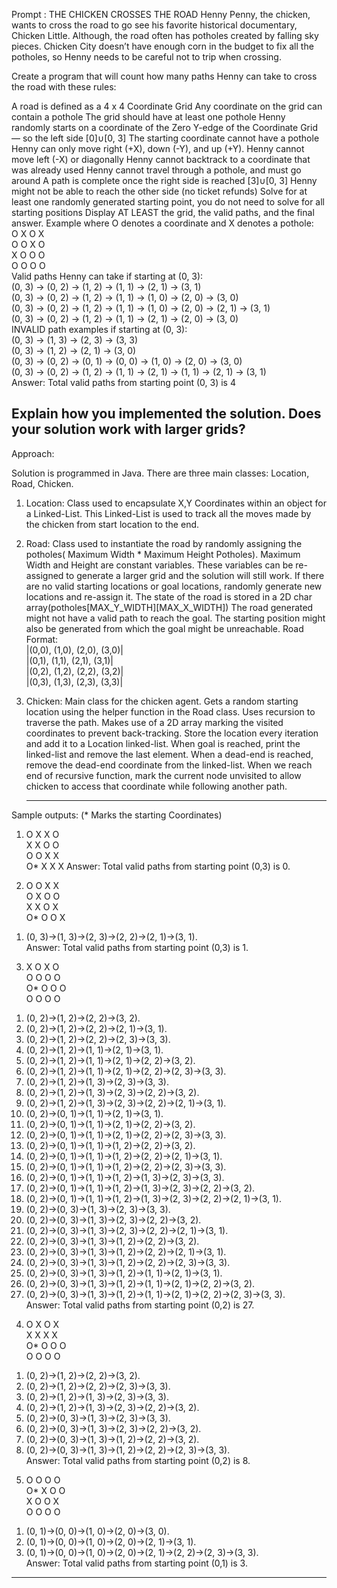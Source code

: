 Prompt : THE CHICKEN CROSSES THE ROAD
Henny Penny, the chicken, wants to cross the road to go see his favorite historical documentary, Chicken Little. Although, the road often has potholes created by falling sky pieces. Chicken City doesn’t have enough corn in the budget to fix all the potholes, so Henny needs to be careful not to trip when crossing.

Create a program that will count how many paths Henny can take to cross the road with these rules:

A road is defined as a 4 x 4 Coordinate Grid
Any coordinate on the grid can contain a pothole
The grid should have at least one pothole
Henny randomly starts on a coordinate of the Zero Y-edge of the Coordinate Grid — so the left side [0]∪[0, 3]
The starting coordinate cannot have a pothole
Henny can only move right (+X), down (-Y), and up (+Y). Henny cannot move left (-X) or diagonally
Henny cannot backtrack to a coordinate that was already used
Henny cannot travel through a pothole, and must go around
A path is complete once the right side is reached [3]∪[0, 3]
Henny might not be able to reach the other side (no ticket refunds)
Solve for at least one randomly generated starting point, you do not need to solve for all starting positions
Display AT LEAST the grid, the valid paths, and the final answer.
Example where O denotes a coordinate and X denotes a pothole:  
O X O X  
O O X O  
X O O O  
O O O O  
Valid paths Henny can take if starting at (0, 3):  
(0, 3) -> (0, 2) -> (1, 2) -> (1, 1) -> (2, 1) -> (3, 1)  
(0, 3) -> (0, 2) -> (1, 2) -> (1, 1) -> (1, 0) -> (2, 0) -> (3, 0)  
(0, 3) -> (0, 2) -> (1, 2) -> (1, 1) -> (1, 0) -> (2, 0) -> (2, 1) -> (3, 1)  
(0, 3) -> (0, 2) -> (1, 2) -> (1, 1) -> (2, 1) -> (2, 0) -> (3, 0)  
INVALID path examples if starting at (0, 3):  
(0, 3) -> (1, 3) -> (2, 3) -> (3, 3)  
(0, 3) -> (1, 2) -> (2, 1) -> (3, 0)  
(0, 3) -> (0, 2) -> (0, 1) -> (0, 0) -> (1, 0) -> (2, 0) -> (3, 0)  
(0, 3) -> (0, 2) -> (1, 2) -> (1, 1) -> (2, 1) -> (1, 1) -> (2, 1) -> (3, 1)  
Answer: Total valid paths from starting point (0, 3) is 4  

Explain how you implemented the solution. Does your solution work with larger grids?
-------------------------------------------------------------------------------------------------------------------------------------

Approach: 

Solution is programmed in Java. There are three main classes: Location, Road, Chicken.

1) Location:
   Class used to encapsulate X,Y Coordinates within an object for a Linked-List. This Linked-List is used to track all the moves made by    the chicken from start location to the end. 
   
2) Road:
    Class used to instantiate the road by randomly assigning the potholes( Maximum Width * Maximum Height Potholes).
    Maximum Width and Height are constant variables. These variables can be re-assigned to generate a larger
    grid and the solution will still work.
    If there are no valid starting locations or goal locations, randomly generate new locations and re-assign it.
    The state of the road is stored in a 2D char array(potholes[MAX_Y_WIDTH][MAX_X_WIDTH])
    The road generated might not have a valid path to reach the goal. The starting position might also be 
    generated from which the goal might be unreachable.
    Road Format:  
    |(0,0), (1,0), (2,0), (3,0)|  
    |(0,1), (1,1), (2,1), (3,1)|  
    |(0,2), (1,2), (2,2), (3,2)|  
    |(0,3), (1,3), (2,3), (3,3)|  
    
3) Chicken:
    Main class for the chicken agent. 
    Gets a random starting location using the helper function in the Road class.
    Uses recursion to traverse the path. 
    Makes use of a 2D array marking the visited coordinates to prevent back-tracking.
    Store the location every iteration and add it to a Location linked-list. 
    When goal is reached, print the linked-list and remove the last element. 
    When a dead-end is reached, remove the dead-end coordinate from the linked-list.
    When we reach end of recursive function, mark the current node unvisited to allow chicken to access that coordinate while following
    another path. 
    
    ---------------------------------------------------------------------------------------------------------------------------------
Sample outputs:
(* Marks the starting Coordinates)

1) 
   O X X O  
   X X O O  
   O O X X  
   O* X X X
Answer: Total valid paths from starting point (0,3) is 0.  

2)
   O O X X  
   O X O O  
   X X O X  
   O* O O X
1. (0, 3)->(1, 3)->(2, 3)->(2, 2)->(2, 1)->(3, 1).  
Answer: Total valid paths from starting point (0,3) is 1.  

3)
   X O X O   
   O O O O  
   O* O O O  
   O O O O
1. (0, 2)->(1, 2)->(2, 2)->(3, 2).  
2. (0, 2)->(1, 2)->(2, 2)->(2, 1)->(3, 1).  
3. (0, 2)->(1, 2)->(2, 2)->(2, 3)->(3, 3).  
4. (0, 2)->(1, 2)->(1, 1)->(2, 1)->(3, 1).  
5. (0, 2)->(1, 2)->(1, 1)->(2, 1)->(2, 2)->(3, 2).  
6. (0, 2)->(1, 2)->(1, 1)->(2, 1)->(2, 2)->(2, 3)->(3, 3).  
7. (0, 2)->(1, 2)->(1, 3)->(2, 3)->(3, 3).  
8. (0, 2)->(1, 2)->(1, 3)->(2, 3)->(2, 2)->(3, 2).  
9. (0, 2)->(1, 2)->(1, 3)->(2, 3)->(2, 2)->(2, 1)->(3, 1).  
10. (0, 2)->(0, 1)->(1, 1)->(2, 1)->(3, 1).  
11. (0, 2)->(0, 1)->(1, 1)->(2, 1)->(2, 2)->(3, 2).  
12. (0, 2)->(0, 1)->(1, 1)->(2, 1)->(2, 2)->(2, 3)->(3, 3).  
13. (0, 2)->(0, 1)->(1, 1)->(1, 2)->(2, 2)->(3, 2).  
14. (0, 2)->(0, 1)->(1, 1)->(1, 2)->(2, 2)->(2, 1)->(3, 1).  
15. (0, 2)->(0, 1)->(1, 1)->(1, 2)->(2, 2)->(2, 3)->(3, 3).  
16. (0, 2)->(0, 1)->(1, 1)->(1, 2)->(1, 3)->(2, 3)->(3, 3).  
17. (0, 2)->(0, 1)->(1, 1)->(1, 2)->(1, 3)->(2, 3)->(2, 2)->(3, 2).  
18. (0, 2)->(0, 1)->(1, 1)->(1, 2)->(1, 3)->(2, 3)->(2, 2)->(2, 1)->(3, 1).  
19. (0, 2)->(0, 3)->(1, 3)->(2, 3)->(3, 3).  
20. (0, 2)->(0, 3)->(1, 3)->(2, 3)->(2, 2)->(3, 2).  
21. (0, 2)->(0, 3)->(1, 3)->(2, 3)->(2, 2)->(2, 1)->(3, 1).  
22. (0, 2)->(0, 3)->(1, 3)->(1, 2)->(2, 2)->(3, 2).  
23. (0, 2)->(0, 3)->(1, 3)->(1, 2)->(2, 2)->(2, 1)->(3, 1).  
24. (0, 2)->(0, 3)->(1, 3)->(1, 2)->(2, 2)->(2, 3)->(3, 3).  
25. (0, 2)->(0, 3)->(1, 3)->(1, 2)->(1, 1)->(2, 1)->(3, 1).  
26. (0, 2)->(0, 3)->(1, 3)->(1, 2)->(1, 1)->(2, 1)->(2, 2)->(3, 2).  
27. (0, 2)->(0, 3)->(1, 3)->(1, 2)->(1, 1)->(2, 1)->(2, 2)->(2, 3)->(3, 3).  
Answer: Total valid paths from starting point (0,2) is 27.  

4)
   O X O X  
   X X X X  
   O* O O O  
   O O O O
1. (0, 2)->(1, 2)->(2, 2)->(3, 2). 
2. (0, 2)->(1, 2)->(2, 2)->(2, 3)->(3, 3). 
3. (0, 2)->(1, 2)->(1, 3)->(2, 3)->(3, 3). 
4. (0, 2)->(1, 2)->(1, 3)->(2, 3)->(2, 2)->(3, 2). 
5. (0, 2)->(0, 3)->(1, 3)->(2, 3)->(3, 3). 
6. (0, 2)->(0, 3)->(1, 3)->(2, 3)->(2, 2)->(3, 2). 
7. (0, 2)->(0, 3)->(1, 3)->(1, 2)->(2, 2)->(3, 2). 
8. (0, 2)->(0, 3)->(1, 3)->(1, 2)->(2, 2)->(2, 3)->(3, 3).   
Answer: Total valid paths from starting point (0,2) is 8. 
    
5)
   O O O O  
   O* X O O  
   X O O X  
   O O O O
1. (0, 1)->(0, 0)->(1, 0)->(2, 0)->(3, 0).  
2. (0, 1)->(0, 0)->(1, 0)->(2, 0)->(2, 1)->(3, 1).  
3. (0, 1)->(0, 0)->(1, 0)->(2, 0)->(2, 1)->(2, 2)->(2, 3)->(3, 3).  
Answer: Total valid paths from starting point (0,1) is 3.  

----------------------------------------------------------------------------------------------------------------------------------
